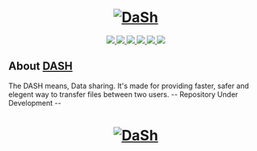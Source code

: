 <h1 align="center">
  <br>
  <a href="https://github.com/0xprateek"><img src="https://i.imgur.com/EwsepV8.png" alt="DaSh"></a>
</h1>

<p align="center">  
  <a href="https://docs.python.org/3/download.html">
    <img src="https://img.shields.io/badge/Python-3.x-green.svg">
  </a>
  <a href="https://github.com/0xprateek/DaSh">
    <img src="https://img.shields.io/badge/Version-v1.0.0%20(beta)-blue.svg">
  </a>
  <a href="https://github.com/0xPrateek/DaSh/blob/master/LICENSE">
    <img src="https://img.shields.io/badge/License-GPLv3-orange.svg">
  </a> 
  <a href="https://github.com/0xprateek/Dash">
    <img src="https://img.shields.io/badge/OS-Linux-black.svg">
    <img src="https://img.shields.io/badge/OS-Windows-blue.svg">
    <img src="https://img.shields.io/badge/OS-Mac-Red.svg">
  </a>
</p>

## About [DASH](https://github.com/0xprateek/Dash)

The DASH means, Data sharing. It's made for providing faster, safer and elegent way to transfer files between two users.
-- Repository Under Development --
<h1 align="center">
<a href="https://github.com/0xprateek/DASH"><img src="https://github.com/0xPrateek/DASH/blob/master/Logo/DASH.gif" alt="DaSh"></a>
  </h1>
